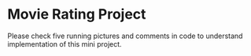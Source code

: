 # Movie Rating Project
Please check five running pictures and comments in code to understand implementation of this mini project.
